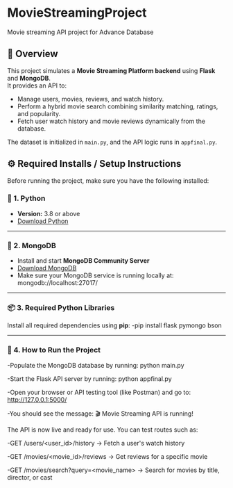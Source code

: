 # MovieStreamingProject
Movie streaming API project for Advance Database

## 📖 Overview  
This project simulates a **Movie Streaming Platform backend** using **Flask** and **MongoDB**.  
It provides an API to:  
- Manage users, movies, reviews, and watch history.  
- Perform a hybrid movie search combining similarity matching, ratings, and popularity.  
- Fetch user watch history and movie reviews dynamically from the database.  

The dataset is initialized in `main.py`, and the API logic runs in `appfinal.py`. 

## ⚙️ Required Installs / Setup Instructions
Before running the project, make sure you have the following installed:

### 🧩 1. Python
- **Version:** 3.8 or above  
- [Download Python](https://www.python.org/downloads/)

---

### 🧰 2. MongoDB
- Install and start **MongoDB Community Server**  
- [Download MongoDB](https://www.mongodb.com/try/download/community)
- Make sure your MongoDB service is running locally at: mongodb://localhost:27017/

---

### 📦 3. Required Python Libraries
Install all required dependencies using **pip**:
-pip install flask pymongo bson

---

### 🚀 4. How to Run the Project
-Populate the MongoDB database by running:
python main.py 

-Start the Flask API server by running:
python appfinal.py

-Open your browser or API testing tool (like Postman) and go to:
http://127.0.0.1:5000/

-You should see the message:
🎬 Movie Streaming API is running!

The API is now live and ready for use. You can test routes such as:

-GET /users/<user_id>/history → Fetch a user's watch history

-GET /movies/<movie_id>/reviews → Get reviews for a specific movie

-GET /movies/search?query=<movie_name> → Search for movies by title, director, or cast

